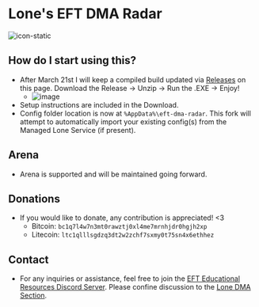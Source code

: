 # Lone's EFT DMA Radar

![icon-static](https://github.com/user-attachments/assets/d3bc58ad-a987-4c94-bfe2-dd2236769f19)

## How do I start using this?
- After March 21st I will keep a compiled build updated via [Releases](https://github.com/Frostchi/eft-dma-radar/releases/tag/compiled) on this page. Download the Release -> Unzip -> Run the .EXE -> Enjoy!
  - ![image](https://github.com/user-attachments/assets/dc6419e7-adae-47f2-a487-e7c88cce6c5b)
- Setup instructions are included in the Download.
- Config folder location is now at `%AppData%\eft-dma-radar`. This fork will attempt to automatically import your existing config(s) from the Managed Lone Service (if present).

## Arena
- Arena is supported and will be maintained going forward.

## Donations
- If you would like to donate, any contribution is appreciated! <3
  - Bitcoin: `bc1q7l4w7n3mt0rawztj0xl4me7mrnhjdr0hgjh2xp`
  - Litecoin: `ltc1qlllsgdzq3dt2w2zchf7sxmy0t75sn4x6ethhez`

## Contact
- For any inquiries or assistance, feel free to join the [EFT Educational Resources Discord Server](https://discord.gg/jGSnTCekdx). Please confine discussion to the [Lone DMA Section](https://discord.com/channels/1218731239599767632/1342207117704036382).
